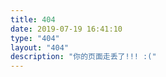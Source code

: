 ```yaml
---
title: 404
date: 2019-07-19 16:41:10
type: "404"
layout: "404"
description: "你的页面走丢了!!! :("
---
```

